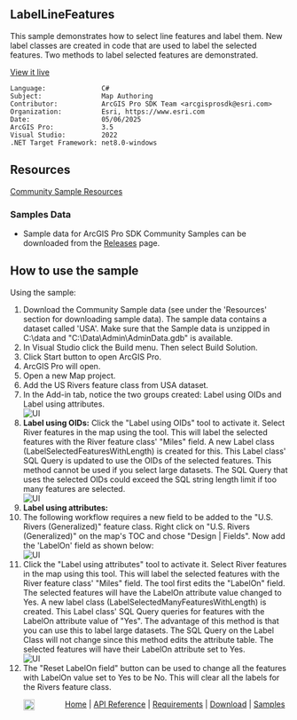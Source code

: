 ## LabelLineFeatures

<!-- TODO: Write a brief abstract explaining this sample -->
This sample demonstrates how to select line features and label them. New label classes are created in code that are used to label the selected features. Two methods to label selected features are demonstrated.  
  


<a href="https://pro.arcgis.com/en/pro-app/sdk/" target="_blank">View it live</a>

<!-- TODO: Fill this section below with metadata about this sample-->
```
Language:              C#
Subject:               Map Authoring
Contributor:           ArcGIS Pro SDK Team <arcgisprosdk@esri.com>
Organization:          Esri, https://www.esri.com
Date:                  05/06/2025
ArcGIS Pro:            3.5
Visual Studio:         2022
.NET Target Framework: net8.0-windows
```

## Resources

[Community Sample Resources](https://github.com/Esri/arcgis-pro-sdk-community-samples#resources)

### Samples Data

* Sample data for ArcGIS Pro SDK Community Samples can be downloaded from the [Releases](https://github.com/Esri/arcgis-pro-sdk-community-samples/releases) page.  

## How to use the sample
<!-- TODO: Explain how this sample can be used. To use images in this section, create the image file in your sample project's screenshots folder. Use relative url to link to this image using this syntax: ![My sample Image](FacePage/SampleImage.png) -->
Using the sample:  
  
1. Download the Community Sample data (see under the 'Resources' section for downloading sample data). The sample data contains a dataset called 'USA'. Make sure that the Sample data is unzipped in C:\data and "C:\Data\Admin\AdminData.gdb" is available.
2. In Visual Studio click the Build menu. Then select Build Solution.  
3. Click Start button to open ArcGIS Pro.  
4. ArcGIS Pro will open.   
5. Open a new Map project.   
6. Add the US Rivers feature class from USA dataset.  
7. In the Add-in tab, notice the two groups created: Label using OIDs and Label using attributes.  
![UI](Screenshots/LabelLineFeatures.png)  
8. **Label using OIDs:** Click the "Label using OIDs" tool to activate it. Select River features in the map using the tool. This will label the selected features with the River feature class' "Miles" field. A new Label class (LabelSelectedFeaturesWithLength) is created for this. This Label class' SQL Query is updated to use the OIDs of the selected features. This method cannot be used if you select large datasets. The SQL Query that uses the selected OIDs could exceed the SQL string length limit if too many features are selected.   
![UI](Screenshots/LabelSelectedFeaturesWithLength.png)  
9. **Label using attributes:**  
10. The following workflow requires a new field to be added to the "U.S. Rivers (Generalized)" feature class.  Right click on "U.S. Rivers (Generalized)" on the map's TOC and chose "Design | Fields".  Now add the 'LabelOn' field as shown below:  
![UI](Screenshots/AddLabelOnField.png)  
11. Click the "Label using attributes" tool to activate it. Select River features in the map using this tool.  This will label the selected features with the River feature class' "Miles" field. The tool first edits the "LabelOn" field. The selected features will have the LabelOn attribute value changed to Yes. A new label class (LabelSelectedManyFeaturesWithLength) is created. This Label class' SQL Query queries for features with the LabelOn attribute value of "Yes".  The advantage of this method is that you can use this to label large datasets.  The SQL Query on the Label Class will not change since this method edits the attribute table. The selected features will have their LabelOn attribute set to Yes.  
![UI](Screenshots/LabelSelectedManyFeaturesWithLength.png)  
12. The "Reset LabelOn field" button can be used to change all the features with LabelOn value set to Yes to be No. This will clear all the labels for the Rivers feature class.  
  

<!-- End -->

&nbsp;&nbsp;&nbsp;&nbsp;&nbsp;&nbsp;<img src="https://esri.github.io/arcgis-pro-sdk/images/ArcGISPro.png"  alt="ArcGIS Pro SDK for Microsoft .NET Framework" height = "20" width = "20" align="top"  >
&nbsp;&nbsp;&nbsp;&nbsp;&nbsp;&nbsp;&nbsp;&nbsp;&nbsp;&nbsp;&nbsp;&nbsp;
[Home](https://github.com/Esri/arcgis-pro-sdk/wiki) | <a href="https://pro.arcgis.com/en/pro-app/latest/sdk/api-reference" target="_blank">API Reference</a> | [Requirements](https://github.com/Esri/arcgis-pro-sdk/wiki#requirements) | [Download](https://github.com/Esri/arcgis-pro-sdk/wiki#installing-arcgis-pro-sdk-for-net) | <a href="https://github.com/esri/arcgis-pro-sdk-community-samples" target="_blank">Samples</a>
